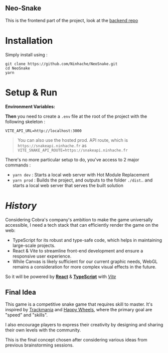 ## Neo-Snake

This is the frontend part of the project, look at the [backend repo](https://github.com/Ninhache/NeoSnakeApi.git)

# Installation

Simply install using :

```
git clone https://github.com/Ninhache/NeoSnake.git
cd NeoSnake
yarn
```

# Setup & Run

**Environment Variables:**

**Then** you need to create a `.env` file at the root of the project with the following skeleton :

```.env
VITE_API_URL=http://localhost:3000
```

> You can also use the hosted prod. API route, which is `https://snakeapi.ninhache.fr`
> as `VITE_SNAKE_API_ROUTE=https://snakeapi.ninhache.fr`

There's no more particular setup to do, you've access to 2 major commands :

- `yarn dev` : Starts a local web server with Hot Module Replacement
- `yarn prod` : Builds the project, and outputs to the folder `./dist`.. and starts a local web server that serves the built solution

# _History_

Considering Cobra's company's ambition to make the game universally accessible, I need a tech stack that can efficiently render the game on the web:

- TypeScript for its robust and type-safe code, which helps in maintaining large-scale projects.
- React & Vite to streamline front-end development and ensure a responsive user experience.
- While Canvas is likely sufficient for our current graphic needs, WebGL remains a consideration for more complex visual effects in the future.

So it will be powered by [**React**](https://fr.react.dev/) & [**TypeScript**](https://www.typescriptlang.org/) with [_Vite_](https://vitejs.dev/)

## Final Idea

This game is a competitive snake game that requires skill to master. It's inspired by [Trackmania](https://www.ubisoft.com/fr-fr/game/trackmania/trackmania) and [Happy Wheels](https://fr.wikipedia.org/wiki/Happy_Wheels), where the primary goal are "speed" and "skills".

I also encourage players to express their creativity by designing and sharing their own levels with the community.

This is the final concept chosen after considering various ideas from previous brainstorming sessions.
